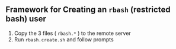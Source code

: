 ## Framework for Creating an `rbash` (restricted bash) user

  1. Copy the 3 files ( `rbash.*` ) to the remote server
  1. Run `rbash.create.sh` and follow prompts
